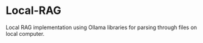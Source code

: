 # Local-RAG
Local RAG implementation using Ollama libraries for parsing through files on local computer.
